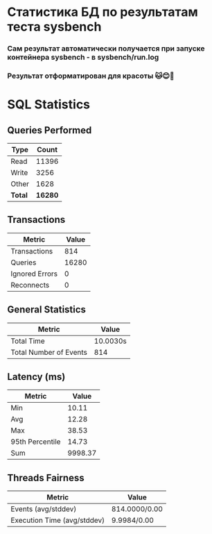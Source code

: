 # Статистика БД по результатам теста sysbench
### Сам результат автоматически получается при запуске контейнера sysbench - в sysbench/run.log
### Результат отформатирован для красоты 🐱😊🎉 
# SQL Statistics

## Queries Performed
| Type   | Count  |
|--------|--------|
| Read   | 11396  |
| Write  | 3256   |
| Other  | 1628   |
| **Total** | **16280** |

## Transactions
| Metric               | Value         |
|----------------------|---------------|
| Transactions         | 814           |
| Queries              | 16280         |
| Ignored Errors       | 0             |
| Reconnects           | 0             |

## General Statistics
| Metric               | Value         |
|----------------------|---------------|
| Total Time           | 10.0030s      |
| Total Number of Events | 814         |

## Latency (ms)
| Metric               | Value         |
|----------------------|---------------|
| Min                  | 10.11         |
| Avg                  | 12.28         |
| Max                  | 38.53         |
| 95th Percentile      | 14.73         |
| Sum                  | 9998.37       |

## Threads Fairness
| Metric               | Value         |
|----------------------|---------------|
| Events (avg/stddev)  | 814.0000/0.00 |
| Execution Time (avg/stddev) | 9.9984/0.00 |